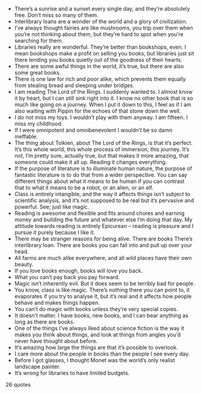  - There’s a sunrise and a sunset every single day, and they’re absolutely free. Don’t miss so many of them.
 - Interlibrary loans are a wonder of the world and a glory of civilization.
 - I’ve always thought fairies are like mushrooms, you trip over them when you’re not thinking about them, but they’re hard to spot when you’re searching for them.
 - Libraries really are wonderful. They’re better than bookshops, even. I mean bookshops make a profit on selling you books, but libraries just sit there lending you books quietly out of the goodness of their hearts.
 - There are some awful things in the world, it’s true, but there are also some great books.
 - There is one law for rich and poor alike, which prevents them equally from stealing bread and sleeping under bridges.
 - I am reading The Lord of the Rings. I suddenly wanted to. I almost know it by heart, but I can still sink right into it. I know no other book that is so much like going on a journey. When I put it down to this, I feel as if I am also waiting with Pippin for the echoes of that stone down the well.
 - I do not miss my toys. I wouldn’t play with them anyway. I am fifteen. I miss my childhood.
 - If I were omnipotent and omnibenevolent I wouldn’t be so damn ineffable.
 - The thing about Tolkien, about The Lord of the Rings, is that it’s perfect. It’s this whole world, this whole process of immersion, this journey. It’s not, I’m pretty sure, actually true, but that makes it more amazing, that someone could make it all up. Reading it changes everything.
 - If the purpose of literature is to illuminate human nature, the purpose of fantastic literature is to do that from a wider perspective. You can say different things about what it means to be human if you can contrast that to what it means to be a robot, or an alien, or an elf.
 - Class is entirely intangible, and the way it affects things isn’t subject to scientific analysis, and it’s not supposed to be real but it’s pervasive and powerful. See; just like magic.
 - Reading is awesome and flexible and fits around chores and earning money and building the future and whatever else I’m doing that day. My attitude towards reading is entirely Epicurean – reading is pleasure and I pursue it purely because I like it.
 - There may be stranger reasons for being alive. There are books There’s interlibrary loan. There are books you can fall into and pull up over your head.
 - All farms are much alike everywhere, and all wild places have their own beauty.
 - If you love books enough, books will love you back.
 - What you can’t pay back you pay forward.
 - Magic isn’t inherently evil. But it does seem to be terribly bad for people.
 - You know, class is like magic. There’s nothing there you can point to, it evaporates if you try to analyse it, but it’s real and it affects how people behave and makes things happen.
 - You can’t do magic with books unless they’re very special copies.
 - It doesn’t matter. I have books, new books, and I can bear anything as long as there are books.
 - One of the things I’ve always liked about science fiction is the way it makes you think about things, and look at things from angles you’d never have thought about before.
 - It’s amazing how large the things are that it’s possible to overlook.
 - I care more about the people in books than the people I see every day.
 - Before I got glasses, I thought Monet was the world’s only realist landscape painter.
 - It’s wrong for libraries to have limited budgets.

26 quotes